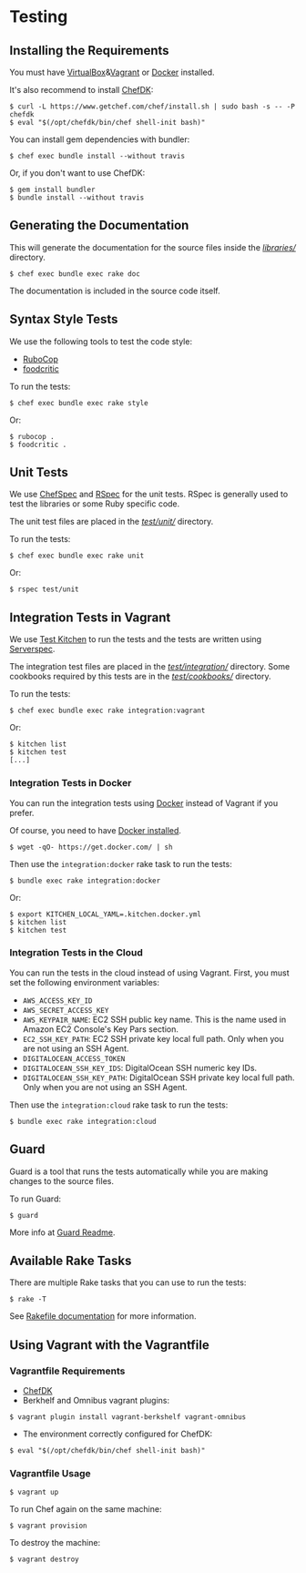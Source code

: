 Testing
=======

## Installing the Requirements

You must have [VirtualBox](https://www.virtualbox.org/manual/ch02.html)&[Vagrant](https://www.vagrantup.com/docs/installation/) or [Docker](https://docs.docker.com/engine/installation/) installed.

It's also recommend to install [ChefDK](https://downloads.chef.io/chef-dk/):

    $ curl -L https://www.getchef.com/chef/install.sh | sudo bash -s -- -P chefdk
    $ eval "$(/opt/chefdk/bin/chef shell-init bash)"

You can install gem dependencies with bundler:

    $ chef exec bundle install --without travis

Or, if you don't want to use ChefDK:

    $ gem install bundler
    $ bundle install --without travis

## Generating the Documentation

This will generate the documentation for the source files inside the [*libraries/*](https://github.com/zuazo/netstat-cookbook/tree/master/libraries) directory.

    $ chef exec bundle exec rake doc

The documentation is included in the source code itself.

## Syntax Style Tests

We use the following tools to test the code style:

* [RuboCop](https://github.com/bbatsov/rubocop#readme)
* [foodcritic](http://www.foodcritic.io/)

To run the tests:

    $ chef exec bundle exec rake style

Or:

    $ rubocop .
    $ foodcritic .

## Unit Tests

We use [ChefSpec](https://github.com/sethvargo/chefspec#readme) and [RSpec](http://rspec.info/) for the unit tests. RSpec is generally used to test the libraries or some Ruby specific code.

The unit test files are placed in the [*test/unit/*](https://github.com/zuazo/netstat-cookbook/tree/master/test/unit) directory.

To run the tests:

    $ chef exec bundle exec rake unit

Or:

    $ rspec test/unit

## Integration Tests in Vagrant

We use [Test Kitchen](http://kitchen.ci/) to run the tests and the tests are written using [Serverspec](http://serverspec.org/).

The integration test files are placed in the [*test/integration/*](https://github.com/zuazo/netstat-cookbook/tree/master/test/integration) directory. Some cookbooks required by this tests are in the [*test/cookbooks/*](https://github.com/zuazo/netstat-cookbook/tree/master/test/cookbooks) directory.

To run the tests:

    $ chef exec bundle exec rake integration:vagrant

Or:

    $ kitchen list
    $ kitchen test
    [...]

### Integration Tests in Docker

You can run the integration tests using [Docker](https://www.docker.com/) instead of Vagrant if you prefer.

Of course, you need to have [Docker installed](https://docs.docker.com/engine/installation/).

    $ wget -qO- https://get.docker.com/ | sh

Then use the `integration:docker` rake task to run the tests:

    $ bundle exec rake integration:docker

Or:

    $ export KITCHEN_LOCAL_YAML=.kitchen.docker.yml
    $ kitchen list
    $ kitchen test

### Integration Tests in the Cloud

You can run the tests in the cloud instead of using Vagrant. First, you must set the following environment variables:

* `AWS_ACCESS_KEY_ID`
* `AWS_SECRET_ACCESS_KEY`
* `AWS_KEYPAIR_NAME`: EC2 SSH public key name. This is the name used in Amazon EC2 Console's Key Pars section.
* `EC2_SSH_KEY_PATH`: EC2 SSH private key local full path. Only when you are not using an SSH Agent.
* `DIGITALOCEAN_ACCESS_TOKEN`
* `DIGITALOCEAN_SSH_KEY_IDS`: DigitalOcean SSH numeric key IDs.
* `DIGITALOCEAN_SSH_KEY_PATH`: DigitalOcean SSH private key local full path. Only when you are not using an SSH Agent.

Then use the `integration:cloud` rake task to run the tests:

    $ bundle exec rake integration:cloud

## Guard

Guard is a tool that runs the tests automatically while you are making changes to the source files.

To run Guard:

    $ guard

More info at [Guard Readme](https://github.com/guard/guard#readme).

## Available Rake Tasks

There are multiple Rake tasks that you can use to run the tests:

    $ rake -T

See [Rakefile documentation](https://github.com/ruby/rake/blob/master/doc/rakefile.rdoc) for more information.

## Using Vagrant with the Vagrantfile

### Vagrantfile Requirements

* [ChefDK](https://downloads.chef.io/chef-dk/)
* Berkhelf and Omnibus vagrant plugins:
```
$ vagrant plugin install vagrant-berkshelf vagrant-omnibus
```
* The environment correctly configured for ChefDK:
```
$ eval "$(/opt/chefdk/bin/chef shell-init bash)"
```

### Vagrantfile Usage

    $ vagrant up

To run Chef again on the same machine:

    $ vagrant provision

To destroy the machine:

    $ vagrant destroy
